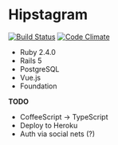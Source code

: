 # Hipstagram

[![Build Status](https://travis-ci.org/rgarifullin/hipstagram.svg?branch=master)](https://travis-ci.org/rgarifullin/hipstagram)
[![Code Climate](https://codeclimate.com/github/rgarifullin/hipstagram/badges/gpa.svg)](https://codeclimate.com/github/rgarifullin/hipstagram)

* Ruby 2.4.0
* Rails 5
* PostgreSQL
* Vue.js
* Foundation

**TODO**

* CoffeeScript -> TypeScript
* Deploy to Heroku
* Auth via social nets (?)
